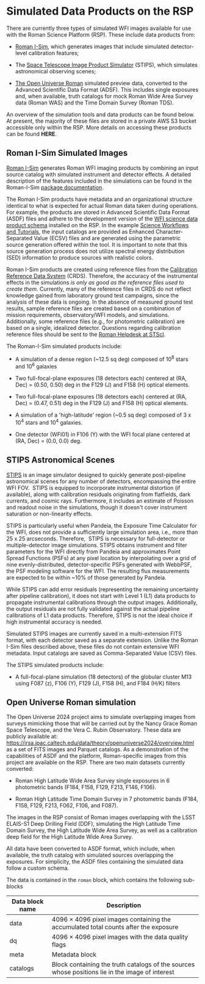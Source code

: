 # Simulated Data Products on the RSP



There are currently three types of simulated WFI images available for use with the Roman Science Platform (RSP). These include data products from:



* [Roman I-Sim](#romanisim), which generates images that include simulated detector-level calibration features;

* The [Space Telescope Image Product Simulator](#stips) (STIPS), which simulates astronomical observing scenes;

* [The Open Universe Roman](#openuniverse) simulated preview data, converted to the Advanced Scientific Data Format (ADSF). This includes single exposures and, when available, truth catalogs for mock Roman Wide Area Survey data (Roman WAS) and the Time Domain Survey (Roman TDS).



An overview of the simulation tools and data products can be found below. At present, the majority of these files are stored in a private AWS S3 bucket accessible only within the RSP. More details on accessing these products can be found **HERE**.



<!--The S3 bucket (where reference files are stored on the RSP) contains two types of files: simulated Roman WFI images and the corresponding input/configuration files used to generate them. Simulated WFI images are divided into two categories: those created with Roman I-Sim, which include detector-level calibration features, and those created with the Space Telescope Image Product Simulator (STIPS), which simulate astronomical scenes. For the Roman I-Sim products, the provided configuration files include input catalogs and shell scripts used in their creation. However, for STIPS products, only the input catalog is provided.-->



## <a name="romanisim"></a>Roman I-Sim Simulated Images

[Roman I-Sim](https://github.com/spacetelescope/romanisim) generates Roman WFI imaging products by combining an input source catalog with simulated instrument and detector effects. A detailed description of the features included in the simulations can be found in the Roman-I-Sim [package documentation](https://romanisim.readthedocs.io/en/latest/romanisim/overview.html).

The Roman I-Sim products have metadata and an organizational structure  identical to what is expected for actual Roman data taken during operations. For example, the products are stored in Advanced Scientific Data Format (ASDF) files and adhere to the development version of the [WFI science data product schema](https://roman-docs.stsci.edu/data-handbook-home/wfi-data-format/data-levels-and-products) installed on the RSP. In the example [Science Workflows and Tutorials](LINK), the input catalogs are provided as Enhanced Character-Separated Value (ECSV) files and are generated using the parametric source generation offered within the tool. It is important to note that this source generation process does not utilize spectral energy distribution (SED) information to produce sources with realistic colors.

Roman I-Sim products are created using reference files from the [Calibration Reference Data System](https://roman-docs.stsci.edu/data-handbook-home/accessing-wfi-data/crds-for-reference-files) (CRDS). Therefore, the accuracy of the instrumental effects in the simulations _is only as good as the reference files used to create them_. Currently, many of the reference files in CRDS do not reflect knowledge gained from laboratory ground test campaigns, since the analysis of these data is ongoing. In the absence of measured ground test results,  sample reference files are created based on a combination of mission requirements, observatory/WFI models, and simulations. Additionally, some reference files (e.g., for photometric calibration) are based on a single, idealized detector. Questions regarding calibration reference files should be sent to the [Roman Helpdesk at STScI](https://stsci.service-now.com/roman).

The Roman-I-Sim simulated products include:

- A simulation of a dense region (~12.5 sq deg) composed of 10<sup>8</sup> stars and 10<sup>6</sup> galaxies

- Two full-focal-plane exposures (18 detectors each) centered at (RA, Dec) = (0.50, 0.50) deg in the F129 (J) and F158 (H) optical elements.

- Two full-focal-plane exposures (18 detectors each) centered at (RA, Dec) = (0.47, 0.51) deg in the F129 (J) and F158 (H) optical elements.

- A simulation of a 'high-latitude' region (~0.5 sq deg) composed of 3 x 10<sup>4</sup> stars and 10<sup>4</sup> galaxies.

- One detector (WFI01) in F106 (Y) with the WFI focal plane centered at (RA, Dec) = (0.0, 0.0) deg.

## <a name="stips"></a>STIPS Astronomical Scenes

[STIPS](https://stips.readthedocs.io/en/latest/) is an image simulator designed to quickly generate post-pipeline astronomical scenes for any number of detectors, encompassing the entire WFI FOV.  STIPS is equipped to incorporate instrumental distortion (if available), along with calibration residuals originating from flatfields, dark currents, and cosmic rays. Furthermore, it includes an estimate of Poisson and readout noise in the simulations, though it doesn't cover instrument saturation or non-linearity effects.

STIPS is particularly useful when Pandeia, the Exposure Time Calculator for the WFI, does not provide a sufficiently large simulation area, i.e., more than 25 x 25 arcseconds. Therefore,  STIPS is necessary for full-detector or multiple-detector image simulations. STIPS obtains instrument and filter parameters for the WFI directly from Pandeia and approximates Point Spread Functions (PSFs) at any pixel location by interpolating over a grid of nine evenly-distributed, detector-specific PSFs generated with WebbPSF, the PSF modeling software for the WFI. The resulting flux measurements are expected to be within ~10% of those generated by Pandeia.

While STIPS can add error residuals (representing the remaining uncertainty after pipeline calibration), it does not start with Level 1 (L1) data products to propagate instrumental calibrations through the output images. Additionally, the output residuals are not fully validated against the actual pipeline calibrations of L1 data products. Therefore, STIPS is not the ideal choice if high instrumental accuracy is needed. 

Simulated STIPS images are currently saved in a multi-extension FITS format, with each detector saved as a separate extension. Unlike the Roman I-Sim files described above, these files do not contain extensive WFI metadata. Input catalogs are saved as Comma-Separated Value (CSV) files.

The STIPS simulated products include:

- A full-focal-plane simulation (18 detectors) of the globular cluster M13 using F087 (z), F106 (Y), F129 (J), F158 (H), and F184 (H/K) filters

## <a name="openuniverse"></a>Open Universe Roman simulation

The Open Universe 2024 project aims to simulate overlapping images from surveys mimicking those that will be carried out by the Nancy Grace Roman Space Telescope, and the Vera C. Rubin Observatory. These data are publicly available at: https://irsa.ipac.caltech.edu/data/theory/openuniverse2024/overview.html as a set of FITS images and Parquet catalogs. As a demonstration of the capabilities of ASDF and the platform, Roman-specific images from this project are available on the RSP. There are two main datasets currently converted:

- Roman High Latitude Wide Area Survey single exposures in 6 photometric bands (F184, F158, F129, F213, F146, F106).

- Roman High Latitude Time Domain Survey in 7 photometric bands (F184, F158, F129, F213, F062, F106, and F087).

The images in the RSP consist of Roman images overlapping with the LSST ELAIS-S1 Deep Drilling Field (DDF), simulating the High Latitude Time Domain Survey, the High Latitude Wide Area Survey, as well as a calibration deep field for the High Latitude Wide Area Survey.

All data have been converted to ASDF format, which include, when available, the truth catalog with simulated sources overlapping the exposures. For simplicity, the ASDF files containing the simulated data follow a custom schema. 

The data is contained in the `roman` block, which contains the following sub-blocks


| Data block name | Description |
| ----------------- |--------------|
| data | 4096 × 4096 pixel images containing the accumulated total counts after the exposure|
| dq | 4096 × 4096 pixel images with the data quality flags|
| meta | Metadata block|
| catalogs | Block containing the truth catalogs of the sources whose positions lie in the image of interest |


